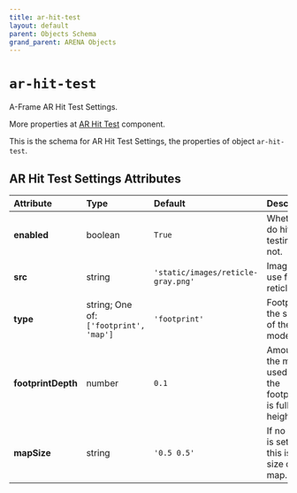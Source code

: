 ```yaml
---
title: ar-hit-test
layout: default
parent: Objects Schema
grand_parent: ARENA Objects
---
```


<!--CAUTION: This file is autogenerated from https://github.com/arenaxr/arena-schemas. Changes made here may be overwritten.-->


`ar-hit-test`
=============


A-Frame AR Hit Test Settings.

More properties at <a href='https://aframe.io/docs/1.5.0/components/ar-hit-test.html'>AR Hit Test</a> component.

This is the schema for AR Hit Test Settings, the properties of object `ar-hit-test`.

AR Hit Test Settings Attributes
--------------------------------

|Attribute|Type|Default|Description|Required|
| :--- | :--- | :--- | :--- | :--- |
|**enabled**|boolean|```True```|Whether to do hit-testing or not.|Yes|
|**src**|string|```'static/images/reticle-gray.png'```|Image to use for the reticle.|Yes|
|**type**|string; One of: ```['footprint', 'map']```|```'footprint'```|Footprint is the shape of the model.|No|
|**footprintDepth**|number|```0.1```|Amount of the model used for the footprint, 1 is full height.|No|
|**mapSize**|string|```'0.5 0.5'```|If no target is set then this is the size of the map.|No|
